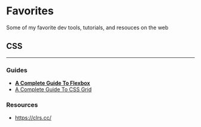 # Favorites

Some of my favorite dev tools, tutorials, and resouces on the web

## CSS
---

### Guides

- **[A Complete Guide To Flexbox](https://css-tricks.com/snippets/css/a-guide-to-flexbox/)**
- [A Complete Guide To CSS Grid](https://css-tricks.com/snippets/css/complete-guide-grid/)

### Resources

- https://clrs.cc/
